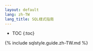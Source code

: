 ```yaml
---
layout: default
lang: zh-TW
lang_title: SQL樣式指南
---
```


* TOC
{:toc}

{% include sqlstyle.guide.zh-TW.md %}
